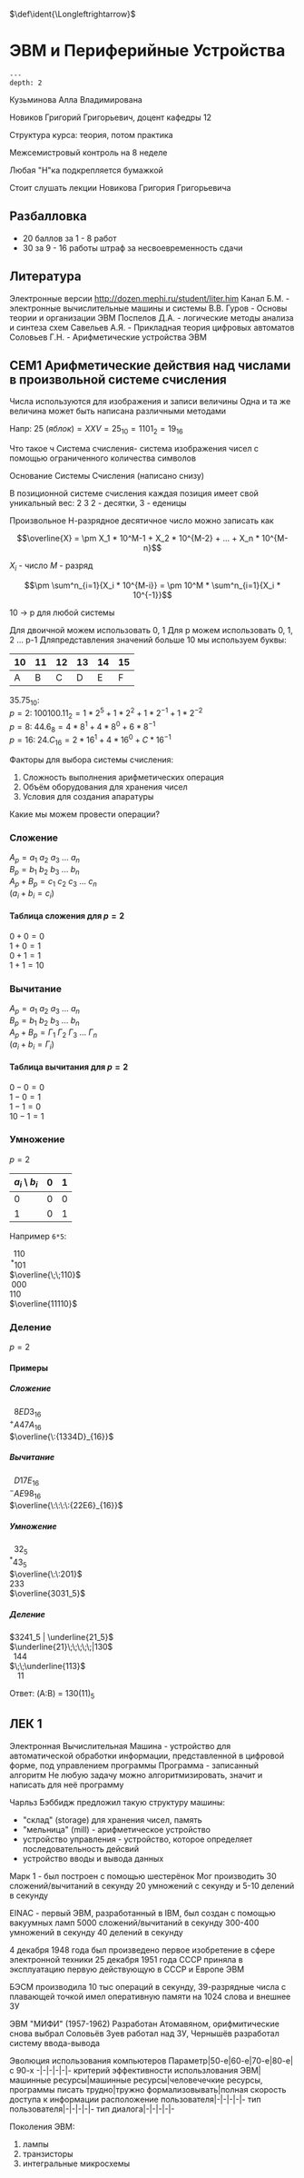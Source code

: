 $\def\ident{\Longleftrightarrow}$
$\newcommand{\braket}[1]{\langle #1 \rangle}$
$\newcommand{\block}[2]{\begin{#1} #2 \end{#1}}$
$\newcommand{\cases}[1]{\block{cases}{#1}}$
$\newcommand{\wrapmat}[2]{\block{#1}{#2}}$
$\newcommand{\mat}[1]{\wrapmat{Vmatrix}{#1}}$
$\newcommand{\det}[1]{\wrapmat{vmatrix}{#1}}$
$\newcommand{\pmat}[1]{\wrapmat{pmatrix}{#1}}$
$\newcommand{\upline}[1]{\overline{#1}}$
$\newcommand{\dnline}[1]{\underline{#1}}$

# ЭВМ и Периферийные Устройства

```{contents} Содержание
---
depth: 2
```

Кузьминова Алла Владимирована

Новиков Григорий Григорьевич, доцент кафедры 12

Структура курса: теория, потом практика

Межсемистровый контроль на 8 неделе

Любая "Н"ка подкрепляется бумажкой

Стоит слушать лекции Новикова Григория Григорьевича

## Разбалловка

- 20 баллов за 1 - 8 работ
- 30 за 9 - 16 работы
штраф за несвоевременность сдачи

## Литература
Электронные версии http://dozen.mephi.ru/student/liter.him
Канал Б.М. - электронные вычислительные машины и системы
В.В. Гуров - Основы теории и организации ЭВМ
Поспелов Д.А. - логические методы анализа и синтеза схем
Савельев А.Я. - Прикладная теория цифровых автоматов
Соловьев Г.Н. - Арифметические устройства ЭВМ

## СЕМ1 Арифметические действия над числами в произвольной системе счисления

Числа используются для изображения и записи величины
Одна и та же величина может быть написана различными методами

Напр: $25\ (яблок) = XXV = 25_{10} = 1101_2 = 19_{16}$

Что такое ч
Система счисления- система изображения чисел с помощью ограниченного количества символов

Основание Системы Счисления (написано снизу)

В позиционной системе счисления каждая позиция имеет свой уникальный вес:
2                  3
2 - десятки, 3 - еденицы

Произвольное Н-разрядное десятичное число можно записать как

$$\overline{X} = \pm X_1 * 10^M-1 + X_2 * 10^{M-2} + ... + X_n * 10^{M-n}$$

$X_i$ - число
$M$ - разряд

$$\pm \sum^n_{i=1}{X_i * 10^{M-i}} = \pm 10^M * \sum^n_{i=1}{X_i * 10^{-1}}$$

10 -> p для любой системы

Для двоичной можем использовать 0, 1
Для p можем использовать 0, 1, 2 ... p-1
Дляпредставления значений больше 10 мы используем буквы:

10 | 11 | 12 | 13 | 14 | 15
:-|-|-|-|-|-
A|B|C|D|E|F

$35.75_{10}$:  
$p=2:\; 100100.11_2 = 1*2^5 + 1*2^2 + 1*2^{-1} + 1*2^{-2}$  
$p=8:\; 44.6_8 = 4*8^1 + 4*8^0 + 6*8^{-1}$  
$p=16:\; 24.C_{16} = 2*16^1 + 4*16^0 + C*16^{-1}$

Факторы для выбора системы счисления:

1. Сложность выполнения арифметических операция
2. Объём оборудования для хранения чисел
3. Условия для создания апаратуры

Какие мы можем провести операции?

### Сложение

$A_p = a_1\: a_2\: a_3\: ...\: a_n$  
$B_p = b_1\: b_2\: b_3\: ...\: b_n$  
$A_p + B_p = c_1\: c_2\: c_3\: ...\: c_n$  
$(a_i + b_i = c_i)$

#### Таблица сложения для $p=2$

$0 + 0 = 0$  
$1 + 0 = 1$  
$0 + 1 = 1$  
$1 + 1 = 10$  

### Вычитание

$A_p = a_1\: a_2\: a_3\: ...\: a_n$  
$B_p = b_1\: b_2\: b_3\: ...\: b_n$  
$A_p + B_p = Г_1\: Г_2\: Г_3\: ...\: Г_n$  
$(a_i + b_i = Г_i)$

#### Таблица вычитания для $p=2$

$0 - 0 = 0$  
$1 - 0 = 1$  
$1 - 1 = 0$  
$10 - 1 = 1$  

### Умножение

$p=2$

$a_i \setminus b_i$ | 0 | 1
:-|-|-
0|0|0
1|0|1

Например `6*5`:

$\;\;110$  
$\,{}^*101$  
$\overline{\;\;110}$  
$\;000$  
$110$  
$\overline{11110}$

### Деление

$p=2$

#### Примеры

##### Сложение

$\:\:{8ED3}_{16}$  
${}^+{A47A}_{16}$  
$\overline{\:{1334D}_{16}}$

##### Вычитание

$\:\:{D17E}_{16}$  
${}^-{AE98}_{16}$  
$\overline{\:\:\:\:{22E6}_{16}}$

##### Умножение

$\:\:32_5$  
${}^*43_5$  
$\overline{\:\:201}$  
$233$  
$\overline{3031_5}$

##### Деление

$3241_5 | \underline{21_5}$  
$\underline{21}\;\;\;\;\;|130$  
$\;\;144$  
$\;\;\underline{113}$  
$\;\;\;\;11$

Ответ: (A:B) = $130 (11) _5$


## ЛЕК 1
Электронная Вычислительная Машина - устройство для автоматической обработки информации, представленной в цифровой форме, под управлением программы
Программа - записанный алгоритм
Не любую задачу можно алгоритмизировать, значит и написать для неё программу

Чарльз Бэббидж предложил такую структуру машины:
- "склад" (storage) для хранения чисел, память
- "мельница" (mill) - арифметическое устройство
- устройство управления - устройство, которое определяет последовательность дейсвий
- устройство вводы и вывода данных

Марк 1 - был построен с помощью шестерёнок
Мог производить 30 сложений/вычитаний в секунду
20 умножений с секунду и 5-10 делений в секунду

EINAC - первый ЭВМ, разработанный в IBM, был создан с помощью вакуумных ламп
5000 сложений/вычитаний в секунду
300-400 умножений в секунду
40 делений в секунду

4 декабря 1948 года был произведено первое изобретение в сфере электронной техники
25 декабря 1951 года СССР приняла в эксплуатацию первую действующую в СССР и Европе ЭВМ

БЭСМ
производила 10 тыс операций в секунду, 39-разрядные числа с плавающей точкой
имел оперативную памяти на 1024 слова и внешнее ЗУ

ЭВМ "МИФИ" (1957-1962)
Разработан Атомавяном, орифмитические снова выбрал Соловьёв
Зуев работал над ЗУ, Чернышёв разработал систему ввода-вывода

Эволюция использования компьютеров
Параметр|50-е|60-е|70-е|80-е|с 90-х
-|-|-|-|-|-
критерий эффективности использлования ЭВМ|машинные ресурсы|машинные ресурсы|человечечкие ресурсы, программы писать трудно|тружно формализовывать|полная скорость доступа к информации
расположение пользователя|-|-|-|-|-
тип пользователя|-|-|-|-|-
тип диалога|-|-|-|-|-


Поколения ЭВМ:
1) лампы
2) транзисторы
3) интегральные микросхемы

